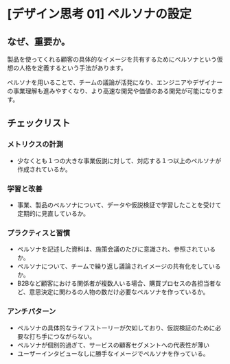 
# [デザイン思考 01] ペルソナの設定 

## なぜ、重要か。
製品を使ってくれる顧客の具体的なイメージを共有するためにペルソナという仮想の人格を定義するという手法があります。

ペルソナを用いることで、チームの議論が活発になり、エンジニアやデザイナーの事業理解も進みやすくなり、より高速な開発や価値のある開発が可能になります。



## チェックリスト 

### メトリクスの計測
+ 少なくとも１つの大きな事業仮説に対して、対応する１つ以上のペルソナが作成されているか。


### 学習と改善
+ 事業、製品のペルソナについて、データや仮説検証で学習したことを受けて定期的に見直しているか。

### プラクティスと習慣
+ ペルソナを記述した資料は、施策会議のたびに意識され、参照されているか。
+ ペルソナについて、チームで繰り返し議論されイメージの共有化をしているか。
+ B2Bなど顧客における関係者が複数人いる場合、購買プロセスの各担当者など、意思決定に関わるの人物の数だけ必要なペルソナを作っているか。

### アンチパターン
+ ペルソナの具体的なライフストーリーが欠如しており、仮説検証のために必要な打ち手につながらない。
+ ペルソナが個別的過ぎて、サービスの顧客セグメントへの代表性が薄い
+ ユーザーインタビューなしに勝手なイメージでペルソナを作っている。
            